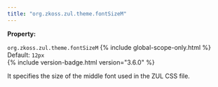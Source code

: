 ```yaml
---
title: "org.zkoss.zul.theme.fontSizeM"
---
```


**Property:**

`org.zkoss.zul.theme.fontSizeM`
{% include global-scope-only.html %}
Default: `12px`  
{% include version-badge.html version="3.6.0" %}

It specifies the size of the middle font used in the ZUL CSS file.
